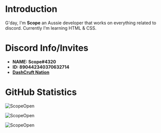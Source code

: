 # Introduction 
G'day, I'm **Scope** an Aussie developer that works on everything related to discord. Currently I'm learning HTML & CSS. 

# Discord Info/Invites
- **NAME: Scope#4320**
- **ID: 890442340370632714**
- **[DashCruft Nation](https://discord.gg/RGHBX8CU9m)**


# GitHub Statistics

![ScopeOpen](https://github-readme-stats.vercel.app/api?username=ScopeOpen&show_icons=true&theme=tokyonight&hide=["issues"])

![ScopeOpen](https://github-readme-stats.vercel.app/api/top-langs?username=ScopeOpen&show_icons=true&theme=tokyonight&layout=compact)

![ScopeOpen](https://github-readme-stats.vercel.app/api/wakatime?username=ScopeOPen)
